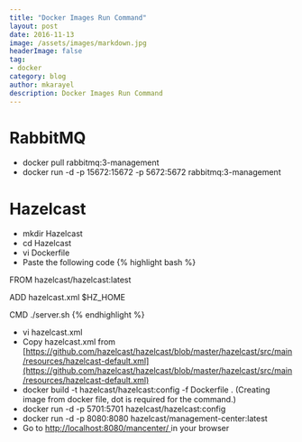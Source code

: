 ```yaml
---
title: "Docker Images Run Command"
layout: post
date: 2016-11-13
image: /assets/images/markdown.jpg
headerImage: false
tag:
- docker
category: blog
author: mkarayel
description: Docker Images Run Command
---
```


# RabbitMQ

* docker pull rabbitmq:3-management
* docker run -d -p 15672:15672 -p 5672:5672 rabbitmq:3-management

# Hazelcast
* mkdir Hazelcast
* cd Hazelcast
* vi Dockerfile
* Paste the following code 
{% highlight bash %}

FROM hazelcast/hazelcast:latest

ADD hazelcast.xml $HZ_HOME

CMD ./server.sh
{% endhighlight %}

* vi hazelcast.xml
* Copy hazelcast.xml from [https://github.com/hazelcast/hazelcast/blob/master/hazelcast/src/main/resources/hazelcast-default.xml](https://github.com/hazelcast/hazelcast/blob/master/hazelcast/src/main/resources/hazelcast-default.xml)
* docker build -t hazelcast/hazelcast:config -f Dockerfile . (Creating image from docker file,   dot is required for the command.)
* docker run -d -p 5701:5701 hazelcast/hazelcast:config
* docker run -d -p 8080:8080 hazelcast/management-center:latest  
* Go to [http://localhost:8080/mancenter/ ](http://localhost:8080/mancenter/ )in your browser